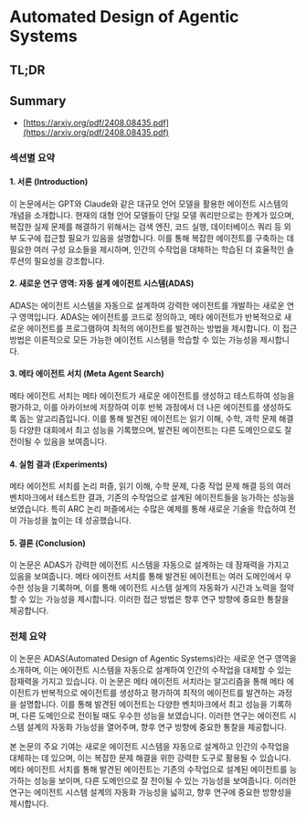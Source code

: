 # Automated Design of Agentic Systems
## TL;DR
## Summary
- [https://arxiv.org/pdf/2408.08435.pdf](https://arxiv.org/pdf/2408.08435.pdf)

### 섹션별 요약

#### 1. 서론 (Introduction)
이 논문에서는 GPT와 Claude와 같은 대규모 언어 모델을 활용한 에이전트 시스템의 개념을 소개합니다. 현재의 대형 언어 모델들이 단일 모델 쿼리만으로는 한계가 있으며, 복잡한 실제 문제를 해결하기 위해서는 검색 엔진, 코드 실행, 데이터베이스 쿼리 등 외부 도구에 접근할 필요가 있음을 설명합니다. 이를 통해 복잡한 에이전트를 구축하는 데 필요한 여러 구성 요소들을 제시하며, 인간의 수작업을 대체하는 학습된 더 효율적인 솔루션의 필요성을 강조합니다.

#### 2. 새로운 연구 영역: 자동 설계 에이전트 시스템(ADAS)
ADAS는 에이전트 시스템을 자동으로 설계하여 강력한 에이전트를 개발하는 새로운 연구 영역입니다. ADAS는 에이전트를 코드로 정의하고, 메타 에이전트가 반복적으로 새로운 에이전트를 프로그램하여 최적의 에이전트를 발견하는 방법을 제시합니다. 이 접근 방법은 이론적으로 모든 가능한 에이전트 시스템을 학습할 수 있는 가능성을 제시합니다.

#### 3. 메타 에이전트 서치 (Meta Agent Search)
메타 에이전트 서치는 메타 에이전트가 새로운 에이전트를 생성하고 테스트하여 성능을 평가하고, 이를 아카이브에 저장하여 이후 반복 과정에서 더 나은 에이전트를 생성하도록 돕는 알고리즘입니다. 이를 통해 발견된 에이전트는 읽기 이해, 수학, 과학 문제 해결 등 다양한 대회에서 최고 성능을 기록했으며, 발견된 에이전트는 다른 도메인으로도 잘 전이될 수 있음을 보여줍니다.

#### 4. 실험 결과 (Experiments)
메타 에이전트 서치를 논리 퍼즐, 읽기 이해, 수학 문제, 다중 작업 문제 해결 등의 여러 벤치마크에서 테스트한 결과, 기존의 수작업으로 설계된 에이전트들을 능가하는 성능을 보였습니다. 특히 ARC 논리 퍼즐에서는 수많은 예제를 통해 새로운 기술을 학습하여 전이 가능성을 높이는 데 성공했습니다.

#### 5. 결론 (Conclusion)
이 논문은 ADAS가 강력한 에이전트 시스템을 자동으로 설계하는 데 잠재력을 가지고 있음을 보여줍니다. 메타 에이전트 서치를 통해 발견된 에이전트는 여러 도메인에서 우수한 성능을 기록하며, 이를 통해 에이전트 시스템 설계의 자동화가 시간과 노력을 절약할 수 있는 가능성을 제시합니다. 이러한 접근 방법은 향후 연구 방향에 중요한 통찰을 제공합니다.

### 전체 요약
이 논문은 ADAS(Automated Design of Agentic Systems)라는 새로운 연구 영역을 소개하며, 이는 에이전트 시스템을 자동으로 설계하여 인간의 수작업을 대체할 수 있는 잠재력을 가지고 있습니다. 이 논문은 메타 에이전트 서치라는 알고리즘을 통해 메타 에이전트가 반복적으로 에이전트를 생성하고 평가하여 최적의 에이전트를 발견하는 과정을 설명합니다. 이를 통해 발견된 에이전트는 다양한 벤치마크에서 최고 성능을 기록하며, 다른 도메인으로 전이될 때도 우수한 성능을 보였습니다. 이러한 연구는 에이전트 시스템 설계의 자동화 가능성을 열어주며, 향후 연구 방향에 중요한 통찰을 제공합니다.

본 논문의 주요 기여는 새로운 에이전트 시스템을 자동으로 설계하고 인간의 수작업을 대체하는 데 있으며, 이는 복잡한 문제 해결을 위한 강력한 도구로 활용될 수 있습니다. 메타 에이전트 서치를 통해 발견된 에이전트는 기존의 수작업으로 설계된 에이전트를 능가하는 성능을 보이며, 다른 도메인으로 잘 전이될 수 있는 가능성을 보여줍니다. 이러한 연구는 에이전트 시스템 설계의 자동화 가능성을 넓히고, 향후 연구에 중요한 방향성을 제시합니다.